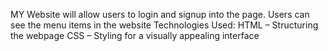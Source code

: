 MY Website will allow users to login and signup into the page.
Users can see the menu items in the website
Technologies Used:
HTML – Structuring the webpage
CSS – Styling for a visually appealing interface
